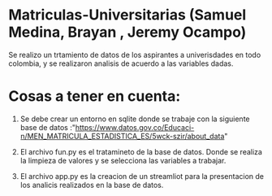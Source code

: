 # Matriculas-Universitarias (Samuel Medina, Brayan , Jeremy Ocampo)

Se realizo un trtamiento de datos de los aspirantes a univerisdades en todo colombia, y se realizaron analisis de acuerdo a las variables dadas.


# Cosas a tener en cuenta:

1. Se debe crear un entorno en sqlite donde se trabaje con la siguiente base de datos :"https://www.datos.gov.co/Educaci-n/MEN_MATRICULA_ESTADISTICA_ES/5wck-szir/about_data" 

2. El archivo fun.py es el tratamineto de la base de datos. Donde se realiza la limpieza de valores y se selecciona las variables a trabajar.

3. El archivo app.py es la creacion de un streamliot para la presentacion de los analicis realizados en la base de datos.
